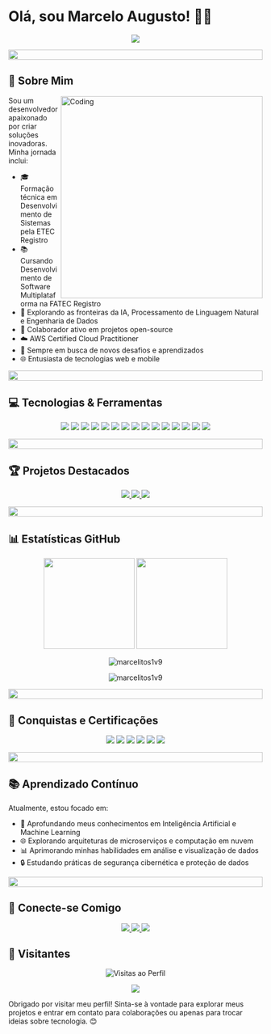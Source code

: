 # Olá, sou Marcelo Augusto! 👨‍💻

<div align="center">
  <img src="https://readme-typing-svg.herokuapp.com/?lines=Desenvolvedor+Full+Stack;Entusiasta+de+IA;Engenheiro+de+Dados;Analista+de+Dados&center=true&width=380&height=45">
</div>

<p align="center">
  <img src="https://i.imgur.com/dBaSKWF.gif" height="20" width="100%">
</p>

## 🚀 Sobre Mim

<img align="right" alt="Coding" width="400" src="https://media.giphy.com/media/qgQUggAC3Pfv687qPC/giphy.gif">

Sou um desenvolvedor apaixonado por criar soluções inovadoras. Minha jornada inclui:

- 🎓 Formação técnica em Desenvolvimento de Sistemas pela ETEC Registro
- 📚 Cursando Desenvolvimento de Software Multiplataforma na FATEC Registro
- 🌱 Explorando as fronteiras da IA, Processamento de Linguagem Natural e Engenharia de Dados
- 🤝 Colaborador ativo em projetos open-source
- ☁️ AWS Certified Cloud Practitioner
- 🚀 Sempre em busca de novos desafios e aprendizados
- 🌐 Entusiasta de tecnologias web e mobile

<p align="center">
  <img src="https://i.imgur.com/dBaSKWF.gif" height="20" width="100%">
</p>

## 💻 Tecnologias & Ferramentas

<p align="center">
  <img src="https://img.shields.io/badge/-PHP-777BB4?style=for-the-badge&logo=php&logoColor=white" />
  <img src="https://img.shields.io/badge/-JavaScript-F7DF1E?style=for-the-badge&logo=javascript&logoColor=black" />
  <img src="https://img.shields.io/badge/-React%20Native-61DAFB?style=for-the-badge&logo=react&logoColor=white" />
  <img src="https://img.shields.io/badge/-Python-3776AB?style=for-the-badge&logo=python&logoColor=white" />
  <img src="https://img.shields.io/badge/-Machine%20Learning-FF9900?style=for-the-badge&logo=pytorch&logoColor=white" />
  <img src="https://img.shields.io/badge/-Git-F05032?style=for-the-badge&logo=git&logoColor=white" />
  <img src="https://img.shields.io/badge/-VS%20Code-007ACC?style=for-the-badge&logo=visual-studio-code&logoColor=white" />
  <img src="https://img.shields.io/badge/-Docker-2496ED?style=for-the-badge&logo=docker&logoColor=white" />
  <img src="https://img.shields.io/badge/-AWS-232F3E?style=for-the-badge&logo=amazon-aws&logoColor=white" />
  <img src="https://img.shields.io/badge/-Amazon%20S3-569A31?style=for-the-badge&logo=amazon-s3&logoColor=white" />
  <img src="https://img.shields.io/badge/-Amazon%20Redshift-8C4FFF?style=for-the-badge&logo=amazon-aws&logoColor=white" />
  <img src="https://img.shields.io/badge/-Amazon%20Athena-232F3E?style=for-the-badge&logo=amazon-aws&logoColor=white" />
  <img src="https://img.shields.io/badge/-Node.js-339933?style=for-the-badge&logo=node.js&logoColor=white" />
  <img src="https://img.shields.io/badge/-MongoDB-47A248?style=for-the-badge&logo=mongodb&logoColor=white" />
  <img src="https://img.shields.io/badge/-SQL-4479A1?style=for-the-badge&logo=mysql&logoColor=white" />
</p>

<p align="center">
  <img src="https://i.imgur.com/dBaSKWF.gif" height="20" width="100%">
</p>

## 🏆 Projetos Destacados

<div align="center">
  <a href="https://github.com/marcelitos1v9/apex-bank">
    <img src="https://github-readme-stats.vercel.app/api/pin/?username=marcelitos1v9&repo=apex-bank&theme=radical" />
  </a>
  <a href="https://github.com/marcelitos1v9/termocity">
    <img src="https://github-readme-stats.vercel.app/api/pin/?username=marcelitos1v9&repo=termocity&theme=radical" />
  </a>
  <a href="https://github.com/marcelitos1v9/aws-data-analysis">
    <img src="https://github-readme-stats.vercel.app/api/pin/?username=marcelitos1v9&repo=aws-data-analysis&theme=radical" />
  </a>
</div>

<p align="center">
  <img src="https://i.imgur.com/dBaSKWF.gif" height="20" width="100%">
</p>

## 📊 Estatísticas GitHub

<div align="center">
  <img height="180em" src="https://github-readme-stats.vercel.app/api?username=marcelitos1v9&show_icons=true&theme=radical&include_all_commits=true&count_private=true"/>
  <img height="180em" src="https://github-readme-stats.vercel.app/api/top-langs/?username=marcelitos1v9&layout=compact&langs_count=7&theme=radical"/>
</div>

<p align="center">
  <img src="https://github-profile-trophy.vercel.app/?username=marcelitos1v9&theme=radical&row=1&column=7" alt="marcelitos1v9" />
</p>

<p align="center">
  <img src="https://github-readme-streak-stats.herokuapp.com/?user=marcelitos1v9&theme=radical" alt="marcelitos1v9" />
</p>

<p align="center">
  <img src="https://i.imgur.com/dBaSKWF.gif" height="20" width="100%">
</p>

## 🌟 Conquistas e Certificações

<p align="center">
  <img src="https://img.shields.io/badge/-Técnico%20em%20Desenvolvimento%20de%20Sistemas-00C853?style=for-the-badge&logo=checkmarx&logoColor=white" />
  <img src="https://img.shields.io/badge/-AWS%20Certified%20Cloud%20Practitioner-232F3E?style=for-the-badge&logo=amazon-aws&logoColor=white" />
  <img src="https://img.shields.io/badge/-Python%20(40h)-3776AB?style=for-the-badge&logo=python&logoColor=white" />
  <img src="https://img.shields.io/badge/-JavaScript%20(40h)-F7DF1E?style=for-the-badge&logo=javascript&logoColor=black" />
  <img src="https://img.shields.io/badge/-Hardware%20(20h)-4CAF50?style=for-the-badge&logo=raspberry-pi&logoColor=white" />
  <img src="https://img.shields.io/badge/-Scrum%20Fundamentals-6DB33F?style=for-the-badge&logo=scrumalliance&logoColor=white" />
</p>

<p align="center">
  <img src="https://i.imgur.com/dBaSKWF.gif" height="20" width="100%">
</p>

## 📚 Aprendizado Contínuo

Atualmente, estou focado em:

- 🧠 Aprofundando meus conhecimentos em Inteligência Artificial e Machine Learning
- 🌐 Explorando arquiteturas de microserviços e computação em nuvem
- 📊 Aprimorando minhas habilidades em análise e visualização de dados
- 🔒 Estudando práticas de segurança cibernética e proteção de dados

<p align="center">
  <img src="https://i.imgur.com/dBaSKWF.gif" height="20" width="100%">
</p>

## 🤝 Conecte-se Comigo

<p align="center">
  <a href="https://www.linkedin.com/in/marcelo-augusto-a73827273">
    <img src="https://img.shields.io/badge/-LinkedIn-0077B5?style=for-the-badge&logo=linkedin&logoColor=white" />
  </a>
  <a href="mailto:marceloaugustocge@gmail.com">
    <img src="https://img.shields.io/badge/-Email-D14836?style=for-the-badge&logo=gmail&logoColor=white" />
  </a>
  <a href="https://github.com/marcelitos1v9">
    <img src="https://img.shields.io/badge/-GitHub-181717?style=for-the-badge&logo=github&logoColor=white" />
  </a>
</p>

## 👀 Visitantes

<p align="center">
  <img src="https://komarev.com/ghpvc/?username=marcelitos1v9&color=blueviolet&style=for-the-badge" alt="Visitas ao Perfil" />
</p>

<p align="center">
  <img src="https://capsule-render.vercel.app/api?type=waving&color=gradient&height=60&section=footer"/>
</p>

Obrigado por visitar meu perfil! Sinta-se à vontade para explorar meus projetos e entrar em contato para colaborações ou apenas para trocar ideias sobre tecnologia. 😊
